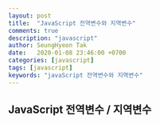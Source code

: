 ```yaml
---
layout: post
title:  "JavaScript 전역변수와 지역변수"
comments: true
description: "javascript"
author: SeungHyeon Tak
date:   2020-01-08 23:46:00 +0700
categories: [javascript]
tags: [javascript]
keywords: "javaScript 전역변수와 지역변수"
---
```

## JavaScript 전역변수 / 지역변수

